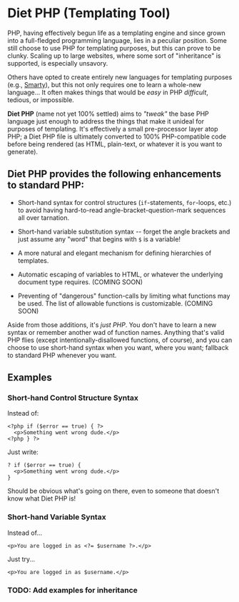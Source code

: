 # Diet PHP (Templating Tool) #

PHP, having effectively begun life as a templating engine and since grown
into a full-fledged programming language, lies in a peculiar position.
Some still choose to use PHP for templating purposes, but this can prove
to be clunky. Scaling up to large websites, where some sort of
"inheritance" is supported, is especially unsavory.

Others have opted to create entirely new languages for templating
purposes (e.g., [Smarty](http://www.smarty.net/)), but this not only
requires one to learn a whole-new language... It often makes things that
would be _easy_ in PHP _difficult_, tedious, or impossible.

**Diet PHP** (name not yet 100% settled) aims to _"tweak"_ the base PHP
language just enough to address the things that make it unideal for
purposes of templating. It's effectively a small pre-processor layer
atop PHP; a Diet PHP file is ultimately converted to 100% PHP-compatible
code before being rendered (as HTML, plain-text, or whatever it is you
want to generate).

## Diet PHP provides the following enhancements to standard PHP: ##

  * Short-hand syntax for control structures (`if`-statements, `for`-loops, etc.)
    to avoid having hard-to-read angle-bracket-question-mark sequences all over tarnation.

  * Short-hand variable substitution syntax -- forget the angle brackets and just
    assume any "word" that begins with `$` is a variable!

  * A more natural and elegant mechanism for defining hierarchies of templates.

  * Automatic escaping of variables to HTML, or whatever the underlying document type
    requires. (COMING SOON)

  * Preventing of "dangerous" function-calls by limiting what functions may be used.
    The list of allowable functions is customizable. (COMING SOON)

Aside from those additions, it's _just PHP_. You don't have to learn a new syntax or
remember another wad of function names. Anything that's valid PHP flies (except
intentionally-disallowed functions, of course), and you can choose to use short-hand
syntax when you want, where you want; fallback to standard PHP whenever you want.

## Examples ##

### Short-hand Control Structure Syntax ###

Instead of:

    <?php if ($error == true) { ?>
      <p>Something went wrong dude.</p>
    <?php } ?>

Just write:

    ? if ($error == true) {
      <p>Something went wrong dude.</p>
    }

Should be obvious what's going on there, even to someone that doesn't know what Diet
PHP is!

### Short-hand Variable Syntax ###

Instead of...

    <p>You are logged in as <?= $username ?>.</p>

Just try...

    <p>You are logged in as $username.</p>

### TODO: Add examples for inheritance ###
